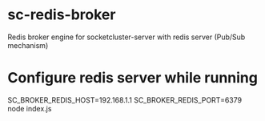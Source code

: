# sc-redis-broker
Redis broker engine for socketcluster-server with redis server (Pub/Sub mechanism)

# Configure redis server while running

SC_BROKER_REDIS_HOST=192.168.1.1 SC_BROKER_REDIS_PORT=6379 node index.js


